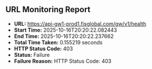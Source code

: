 ## URL Monitoring Report

- **URL:** https://api-gw1-prod1.fisglobal.com/gw/v1/health
- **Start Time:** 2025-10-16T20:20:22.082443
- **End Time:** 2025-10-16T20:20:22.237662
- **Total Time Taken:** 0.155219 seconds
- **HTTP Status Code:** 403
- **Status:** Failure
- **Failure Reason:** HTTP Status Code: 403
